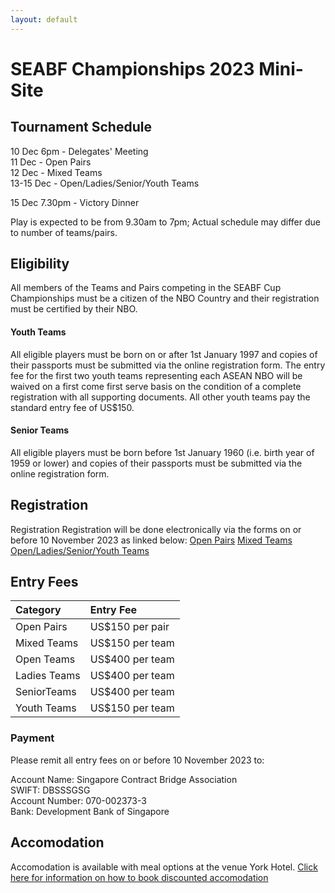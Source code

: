 ```yaml
---
layout: default
---
```

# SEABF Championships 2023 Mini-Site


## Tournament Schedule
10 Dec 6pm - Delegates' Meeting \
11 Dec - Open Pairs \
12 Dec - Mixed Teams \
13-15 Dec - Open/Ladies/Senior/Youth Teams 

15 Dec 7.30pm - Victory Dinner 

Play is expected to be from 9.30am to 7pm; Actual schedule may differ due to number of teams/pairs.

## Eligibility

All members of the Teams and Pairs competing in the SEABF Cup Championships must be a citizen of the NBO Country and their registration must be certified by their NBO.

#### Youth Teams

All eligible players must be born on or after 1st January 1997 and copies of their passports must be submitted via the online registration form. The entry fee for the first two youth teams representing each ASEAN NBO will be waived on a first come first serve basis on the condition of a complete registration with all supporting documents. All other youth teams pay the standard entry fee of US$150.

#### Senior Teams

All eligible players must be born before 1st January 1960 (i.e. birth year of 1959 or lower) and copies of their passports must be submitted via the online registration form.

## Registration

Registration
Registration will be done electronically via the forms on or before 10 November 2023 as linked below:
[Open Pairs](https://forms.gle/Lf9r7sWh9KFn1dyV6)
[Mixed Teams](https://forms.gle/HMCZBwojVTJs1iSW8)
[Open/Ladies/Senior/Youth Teams](https://forms.gle/aJVzpizdsha8ezX57)

## Entry Fees

| Category     | Entry Fee       |
|:-------------|:----------------|
| Open Pairs   | US$150 per pair |
| Mixed Teams  | US$150 per team | 
| Open Teams   | US$400 per team | 
| Ladies Teams | US$400 per team | 
| SeniorTeams  | US$400 per team | 
| Youth Teams  | US$150 per team |

### Payment

Please remit all entry fees on or before 10 November 2023 to:

Account Name:	Singapore Contract Bridge Association \
SWIFT: DBSSSGSG \
Account Number:	070-002373-3 \
Bank:	Development Bank of Singapore

## Accomodation

Accomodation is available with meal options at the venue York Hotel. [Click here for information on how to book discounted accomodation](SEABF_2023_Accomodation_Guide.pdf)
